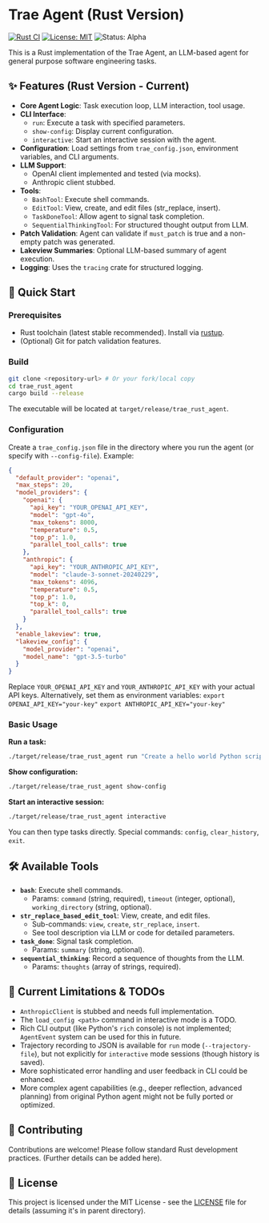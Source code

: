 # Trae Agent (Rust Version)

[![Rust CI](https://github.com/placeholder/trae_rust_agent/actions/workflows/rust.yml/badge.svg)](https://github.com/placeholder/trae_rust_agent/actions/workflows/rust.yml) <!-- Placeholder badge -->
[![License: MIT](https://img.shields.io/badge/License-MIT-yellow.svg)](https://opensource.org/licenses/MIT)
![Status: Alpha](https://img.shields.io/badge/Status-Alpha-red.svg)

This is a Rust implementation of the Trae Agent, an LLM-based agent for general purpose software engineering tasks.

## ✨ Features (Rust Version - Current)

*   **Core Agent Logic**: Task execution loop, LLM interaction, tool usage.
*   **CLI Interface**:
    *   `run`: Execute a task with specified parameters.
    *   `show-config`: Display current configuration.
    *   `interactive`: Start an interactive session with the agent.
*   **Configuration**: Load settings from `trae_config.json`, environment variables, and CLI arguments.
*   **LLM Support**:
    *   OpenAI client implemented and tested (via mocks).
    *   Anthropic client stubbed.
*   **Tools**:
    *   `BashTool`: Execute shell commands.
    *   `EditTool`: View, create, and edit files (str_replace, insert).
    *   `TaskDoneTool`: Allow agent to signal task completion.
    *   `SequentialThinkingTool`: For structured thought output from LLM.
*   **Patch Validation**: Agent can validate if `must_patch` is true and a non-empty patch was generated.
*   **Lakeview Summaries**: Optional LLM-based summary of agent execution.
*   **Logging**: Uses the `tracing` crate for structured logging.

## 🚀 Quick Start

### Prerequisites

*   Rust toolchain (latest stable recommended). Install via [rustup](https://rustup.rs/).
*   (Optional) Git for patch validation features.

### Build

```bash
git clone <repository-url> # Or your fork/local copy
cd trae_rust_agent
cargo build --release
```
The executable will be located at `target/release/trae_rust_agent`.

### Configuration

Create a `trae_config.json` file in the directory where you run the agent (or specify with `--config-file`). Example:

```json
{
  "default_provider": "openai",
  "max_steps": 20,
  "model_providers": {
    "openai": {
      "api_key": "YOUR_OPENAI_API_KEY",
      "model": "gpt-4o",
      "max_tokens": 8000,
      "temperature": 0.5,
      "top_p": 1.0,
      "parallel_tool_calls": true
    },
    "anthropic": {
      "api_key": "YOUR_ANTHROPIC_API_KEY",
      "model": "claude-3-sonnet-20240229",
      "max_tokens": 4096,
      "temperature": 0.5,
      "top_p": 1.0,
      "top_k": 0,
      "parallel_tool_calls": true
    }
  },
  "enable_lakeview": true,
  "lakeview_config": {
    "model_provider": "openai",
    "model_name": "gpt-3.5-turbo"
  }
}
```

Replace `YOUR_OPENAI_API_KEY` and `YOUR_ANTHROPIC_API_KEY` with your actual API keys. Alternatively, set them as environment variables:
`export OPENAI_API_KEY="your-key"`
`export ANTHROPIC_API_KEY="your-key"`

### Basic Usage

**Run a task:**
```bash
./target/release/trae_rust_agent run "Create a hello world Python script in /tmp/hello.py" --working-dir /tmp
```

**Show configuration:**
```bash
./target/release/trae_rust_agent show-config
```

**Start an interactive session:**
```bash
./target/release/trae_rust_agent interactive
```
You can then type tasks directly. Special commands: `config`, `clear_history`, `exit`.

## 🛠️ Available Tools

*   **`bash`**: Execute shell commands.
    *   Params: `command` (string, required), `timeout` (integer, optional), `working_directory` (string, optional).
*   **`str_replace_based_edit_tool`**: View, create, and edit files.
    *   Sub-commands: `view`, `create`, `str_replace`, `insert`.
    *   See tool description via LLM or code for detailed parameters.
*   **`task_done`**: Signal task completion.
    *   Params: `summary` (string, optional).
*   **`sequential_thinking`**: Record a sequence of thoughts from the LLM.
    *   Params: `thoughts` (array of strings, required).


## 🚧 Current Limitations & TODOs

*   `AnthropicClient` is stubbed and needs full implementation.
*   The `load_config <path>` command in interactive mode is a TODO.
*   Rich CLI output (like Python's `rich` console) is not implemented; `AgentEvent` system can be used for this in future.
*   Trajectory recording to JSON is available for `run` mode (`--trajectory-file`), but not explicitly for `interactive` mode sessions (though history is saved).
*   More sophisticated error handling and user feedback in CLI could be enhanced.
*   More complex agent capabilities (e.g., deeper reflection, advanced planning) from original Python agent might not be fully ported or optimized.

## 🤝 Contributing

Contributions are welcome! Please follow standard Rust development practices. (Further details can be added here).

## 📄 License

This project is licensed under the MIT License - see the [LICENSE](../../LICENSE) file for details (assuming it's in parent directory).
